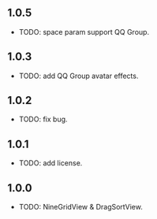 ## 1.0.5

* TODO: space param support QQ Group.

## 1.0.3

* TODO: add QQ Group avatar effects.

## 1.0.2

* TODO: fix bug.

## 1.0.1

* TODO: add license.

## 1.0.0

* TODO: NineGridView & DragSortView.
